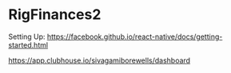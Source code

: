 # RigFinances2

Setting Up: https://facebook.github.io/react-native/docs/getting-started.html

https://app.clubhouse.io/sivagamiborewells/dashboard
